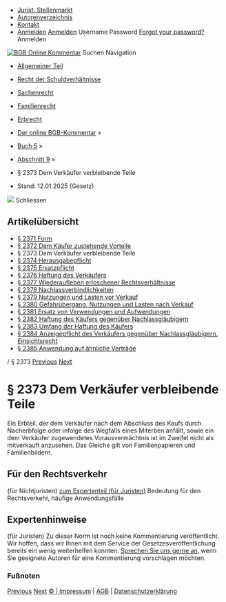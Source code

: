   * [Jurist. Stellenmarkt](https://bgb.kommentar.de/Buch-5/Abschnitt-9/</job-board> "Jurist. Stellenmarkt")
  * [Autorenverzeichnis](https://bgb.kommentar.de/Buch-5/Abschnitt-9/</Autorenverzeichnis> "Autorenverzeichnis")
  * [Kontakt](https://bgb.kommentar.de/Buch-5/Abschnitt-9/</Kontakt>)
  * [Anmelden](https://bgb.kommentar.de/Buch-5/Abschnitt-9/<#login> "show login form") [Anmelden](https://bgb.kommentar.de/Buch-5/Abschnitt-9/<#> "hide login form") Username Password
[Forgot your password?](https://bgb.kommentar.de/Buch-5/Abschnitt-9/</user/forgotpassword>) Anmelden 


[![BGB Online Kommentar](https://bgb.kommentar.de/extension/bgb/design/bgb/images/logo.png)](https://bgb.kommentar.de/Buch-5/Abschnitt-9/</> "BGB Online Kommentar")
Suchen
Navigation
  * [Allgemeiner Teil](https://bgb.kommentar.de/Buch-5/Abschnitt-9/</Buch-1>)
  * [Recht der Schuldverhältnisse](https://bgb.kommentar.de/Buch-5/Abschnitt-9/</Buch-2>)
  * [Sachenrecht](https://bgb.kommentar.de/Buch-5/Abschnitt-9/</Buch-3>)
  * [Familienrecht](https://bgb.kommentar.de/Buch-5/Abschnitt-9/</Buch-4>)
  * [Erbrecht](https://bgb.kommentar.de/Buch-5/Abschnitt-9/</Buch-5>)


  * [Der online BGB-Kommentar](https://bgb.kommentar.de/Buch-5/Abschnitt-9/</>) »
  * [Buch 5](https://bgb.kommentar.de/Buch-5/Abschnitt-9/</Buch-5>) »
  * [Abschnitt 9](https://bgb.kommentar.de/Buch-5/Abschnitt-9/</Buch-5/Abschnitt-9>) »
  * § 2373 Dem Verkäufer verbleibende Teile 
  * Stand: 12.01.2025 (Gesetz) 


![](https://vg01.met.vgwort.de/na/1c9909529ead4f509072c06d9081a7d5)
Schliessen 
## Artikelübersicht
  * [ § 2371 Form ](https://bgb.kommentar.de/Buch-5/Abschnitt-9/</Buch-5/Abschnitt-9/Form>)
  * [ § 2372 Dem Käufer zustehende Vorteile ](https://bgb.kommentar.de/Buch-5/Abschnitt-9/</Buch-5/Abschnitt-9/Dem-Kaeufer-zustehende-Vorteile>)
  * § 2373 Dem Verkäufer verbleibende Teile 
  * [ § 2374 Herausgabepflicht ](https://bgb.kommentar.de/Buch-5/Abschnitt-9/</Buch-5/Abschnitt-9/Herausgabepflicht>)
  * [ § 2375 Ersatzpflicht ](https://bgb.kommentar.de/Buch-5/Abschnitt-9/</Buch-5/Abschnitt-9/Ersatzpflicht>)
  * [ § 2376 Haftung des Verkäufers ](https://bgb.kommentar.de/Buch-5/Abschnitt-9/</Buch-5/Abschnitt-9/Haftung-des-Verkaeufers>)
  * [ § 2377 Wiederaufleben erloschener Rechtsverhältnisse ](https://bgb.kommentar.de/Buch-5/Abschnitt-9/</Buch-5/Abschnitt-9/Wiederaufleben-erloschener-Rechtsverhaeltnisse>)
  * [ § 2378 Nachlassverbindlichkeiten ](https://bgb.kommentar.de/Buch-5/Abschnitt-9/</Buch-5/Abschnitt-9/Nachlassverbindlichkeiten>)
  * [ § 2379 Nutzungen und Lasten vor Verkauf ](https://bgb.kommentar.de/Buch-5/Abschnitt-9/</Buch-5/Abschnitt-9/Nutzungen-und-Lasten-vor-Verkauf>)
  * [ § 2380 Gefahrübergang, Nutzungen und Lasten nach Verkauf ](https://bgb.kommentar.de/Buch-5/Abschnitt-9/</Buch-5/Abschnitt-9/Gefahruebergang-Nutzungen-und-Lasten-nach-Verkauf>)
  * [ § 2381 Ersatz von Verwendungen und Aufwendungen ](https://bgb.kommentar.de/Buch-5/Abschnitt-9/</Buch-5/Abschnitt-9/Ersatz-von-Verwendungen-und-Aufwendungen>)
  * [ § 2382 Haftung des Käufers gegenüber Nachlassgläubigern ](https://bgb.kommentar.de/Buch-5/Abschnitt-9/</Buch-5/Abschnitt-9/Haftung-des-Kaeufers-gegenueber-Nachlassglaeubigern>)
  * [ § 2383 Umfang der Haftung des Käufers ](https://bgb.kommentar.de/Buch-5/Abschnitt-9/</Buch-5/Abschnitt-9/Umfang-der-Haftung-des-Kaeufers>)
  * [ § 2384 Anzeigepflicht des Verkäufers gegenüber Nachlassgläubigern, Einsichtsrecht ](https://bgb.kommentar.de/Buch-5/Abschnitt-9/</Buch-5/Abschnitt-9/Anzeigepflicht-des-Verkaeufers-gegenueber-Nachlassglaeubigern-Einsichtsrecht>)
  * [ § 2385 Anwendung auf ähnliche Verträge ](https://bgb.kommentar.de/Buch-5/Abschnitt-9/</Buch-5/Abschnitt-9/Anwendung-auf-aehnliche-Vertraege>)


/ § 2373 
[Previous](https://bgb.kommentar.de/Buch-5/Abschnitt-9/</Buch-5/Abschnitt-9/Dem-Kaeufer-zustehende-Vorteile> "§ 2372 Dem Käufer zustehende Vorteile") [Next](https://bgb.kommentar.de/Buch-5/Abschnitt-9/</Buch-5/Abschnitt-9/Herausgabepflicht> "§ 2374 Herausgabepflicht")
# § 2373 Dem Verkäufer verbleibende Teile
Ein Erbteil, der dem Verkäufer nach dem Abschluss des Kaufs durch Nacherbfolge oder infolge des Wegfalls eines Miterben anfällt, sowie ein dem Verkäufer zugewendetes Vorausvermächtnis ist im Zweifel nicht als mitverkauft anzusehen. Das Gleiche gilt von Familienpapieren und Familienbildern.
## Für den Rechtsverkehr 
(für Nichtjuristen)
[zum Expertenteil (für Juristen)](https://bgb.kommentar.de/Buch-5/Abschnitt-9/<#expertenhinweise>)
Bedeutung für den Rechtsverkehr, häufige Anwendungsfälle
## Expertenhinweise
(für Juristen)
Zu dieser Norm ist noch keine Kommentierung veröffentlicht. Wir hoffen, dass wir Ihnen mit dem Service der Gesetzesveröffentlichung bereits ein wenig weiterhelfen konnten. [Sprechen Sie uns gerne an](https://bgb.kommentar.de/Buch-5/Abschnitt-9/</Kontakt>), wenn Sie geeignete Autoren für eine Kommentierung vorschlagen möchten. 
### Fußnoten
[Previous](https://bgb.kommentar.de/Buch-5/Abschnitt-9/</Buch-5/Abschnitt-9/Dem-Kaeufer-zustehende-Vorteile> "§ 2372 Dem Käufer zustehende Vorteile") [Next](https://bgb.kommentar.de/Buch-5/Abschnitt-9/</Buch-5/Abschnitt-9/Herausgabepflicht> "§ 2374 Herausgabepflicht")
[© | Impressum](https://bgb.kommentar.de/Buch-5/Abschnitt-9/</Kontakt>) | [AGB](https://bgb.kommentar.de/Buch-5/Abschnitt-9/</AGB>) | [Datenschutzerklärung](https://bgb.kommentar.de/Buch-5/Abschnitt-9/</Datenschutzerklaerung-fuer-Leser>)
